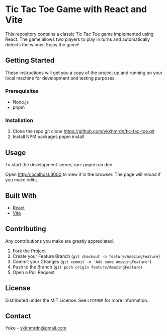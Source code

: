 # Tic Tac Toe Game with React and Vite

This repository contains a classic Tic Tac Toe game implemented using React. The game allows two players to play in turns and automatically detects the winner. Enjoy the game!

## Getting Started

These instructions will get you a copy of the project up and running on your local machine for development and testing purposes.

### Prerequisites

- Node.js
- pnpm

### Installation

1. Clone the repo
   git clone https://github.com/ykkhmrdn/tic-tac-toe.git
2. Install NPM packages
   pnpm install

## Usage

To start the development server, run:
pnpm run dev

Open [http://localhost:3000](http://localhost:3000) to view it in the browser. The page will reload if you make edits.

## Built With

- [React](https://reactjs.org/)
- [Vite](https://vitejs.dev/)

## Contributing

Any contributions you make are greatly appreciated.

1. Fork the Project
2. Create your Feature Branch (`git checkout -b feature/AmazingFeature`)
3. Commit your Changes (`git commit -m 'Add some AmazingFeature'`)
4. Push to the Branch (`git push origin feature/AmazingFeature`)
5. Open a Pull Request

## License

Distributed under the MIT License. See `LICENSE` for more information.

## Contact

Yoko - ykkhmrdn@gmail.com
